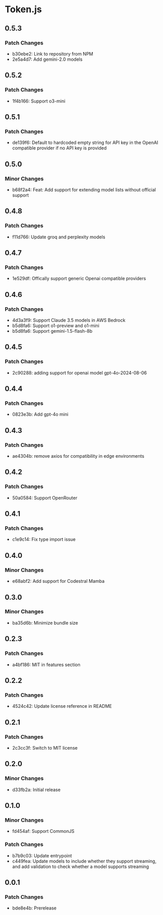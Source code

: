 # Token.js

## 0.5.3

### Patch Changes

- b30ebe2: Link to repository from NPM
- 2e5a4d7: Add gemini-2.0 models

## 0.5.2

### Patch Changes

- 1f4b166: Support o3-mini

## 0.5.1

### Patch Changes

- de139f6: Default to hardcoded empty string for API key in the OpenAI compatible provider if no API key is provided

## 0.5.0

### Minor Changes

- b68f2a4: Feat: Add support for extending model lists without official support

## 0.4.8

### Patch Changes

- f11d766: Update groq and perplexity models

## 0.4.7

### Patch Changes

- 1e529df: Offically support generic Openai compatible providers

## 0.4.6

### Patch Changes

- 4d3a3f9: Support Claude 3.5 models in AWS Bedrock
- b5d8fa6: Support o1-preview and o1-mini
- b5d8fa6: Support gemini-1.5-flash-8b

## 0.4.5

### Patch Changes

- 2c90288: adding support for openai model gpt-4o-2024-08-06

## 0.4.4

### Patch Changes

- 0823e3b: Add gpt-4o mini

## 0.4.3

### Patch Changes

- ae4304b: remove axios for compatibility in edge environments

## 0.4.2

### Patch Changes

- 50a0584: Support OpenRouter

## 0.4.1

### Patch Changes

- c1e9c14: Fix type import issue

## 0.4.0

### Minor Changes

- e68abf2: Add support for Codestral Mamba

## 0.3.0

### Minor Changes

- ba35d6b: Minimize bundle size

## 0.2.3

### Patch Changes

- a4bf186: MIT in features section

## 0.2.2

### Patch Changes

- 4524c42: Update license reference in README

## 0.2.1

### Patch Changes

- 2c3cc3f: Switch to MIT license

## 0.2.0

### Minor Changes

- d33fb2a: Initial release

## 0.1.0

### Minor Changes

- fd454af: Support CommonJS

### Patch Changes

- b7b9c03: Update entrypoint
- c449fea: Update models to include whether they support streaming, and add validation to check whether a model supports streaming

## 0.0.1

### Patch Changes

- bde8e4b: Prerelease
